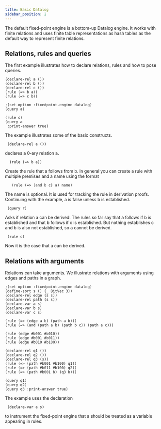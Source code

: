 ```yaml
---
title: Basic Datalog
sidebar_position: 2
---
```


The default fixed-point engine is a bottom-up Datalog engine. It works with finite relations and uses finite table representations as hash tables as the default way to represent finite relations.

## Relations, rules and queries
The first example illustrates how to declare relations, rules and how to pose queries.

```z3
(declare-rel a ())
(declare-rel b ())
(declare-rel c ())
(rule (=> b a))
(rule (=> c b))

;(set-option :fixedpoint.engine datalog)
(query a)

(rule c)
(query a
 :print-answer true)
```

The example illustrates some of the basic constructs.

```z3
 (declare-rel a ())
```

declares a 0-ary relation a.

```z3
  (rule (=> b a))
```
Create the rule that a follows from b. In general you can create a rule with multiple premises and a name using the format

```z3
   (rule (=> (and b c) a) name)
```
The name is optional. It is used for tracking the rule in derivation proofs. Continuing with the example, a is false unless b is established.

```z3
 (query r)
```

Asks if relation a can be derived. The rules so far say that a follows if b is established and that b follows if c is established. But nothing establishes c and b is also not established, so a cannot be derived.


```z3
 (rule c)
```

Now it is the case that a can be derived.


## Relations with arguments

Relations can take arguments. We illustrate relations with arguments using edges and paths in a graph.

```z3
;(set-option :fixedpoint.engine datalog)
(define-sort s () (_ BitVec 3))
(declare-rel edge (s s))
(declare-rel path (s s))
(declare-var a s)
(declare-var b s)
(declare-var c s)

(rule (=> (edge a b) (path a b)))
(rule (=> (and (path a b) (path b c)) (path a c)))

(rule (edge #b001 #b010))
(rule (edge #b001 #b011))
(rule (edge #b010 #b100))

(declare-rel q1 ())
(declare-rel q2 ())
(declare-rel q3 (s))
(rule (=> (path #b001 #b100) q1))
(rule (=> (path #b011 #b100) q2))
(rule (=> (path #b001 b) (q3 b)))

(query q1)
(query q2)
(query q3 :print-answer true)
```

The example uses the declaration

```z3
 (declare-var a s)
```

to instrument the fixed-point engine that a should be treated as a variable appearing in rules.



